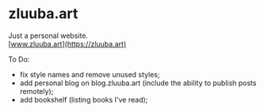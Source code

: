 # zluuba.art

Just a personal website. <br/>
[www.zluuba.art](https://zluuba.art)

To Do:
- fix style names and remove unused styles;
- add personal blog on blog.zluuba.art (include the ability to publish posts remotely);
- add bookshelf (listing books I've read);


[//]: # (Good example:)

[//]: # (- https://rakhim.org/)
